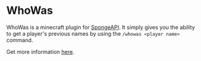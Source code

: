 # WhoWas

WhoWas is a minecraft plugin for [SpongeAPI](https://github.com/SpongePowered/SpongeAPI). It simply gives you the ability to get a player's previous names by using the `/whowas <player name>` command.

Get more information [here](https://forums.spongepowered.org/t/whowas-v1-0-api-4-0-3-get-players-previous-names/11843).
